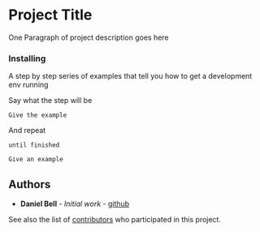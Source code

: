 # Project Title

One Paragraph of project description goes here

### Installing

A step by step series of examples that tell you how to get a development env running

Say what the step will be

```
Give the example
```

And repeat

```
until finished
```

```
Give an example
```

## Authors

* **Daniel Bell** - *Initial work* - [github](https://github.com/dnlbell)

See also the list of [contributors](https://github.com/dnlbell/myBlog/contributors) who participated in this project.
